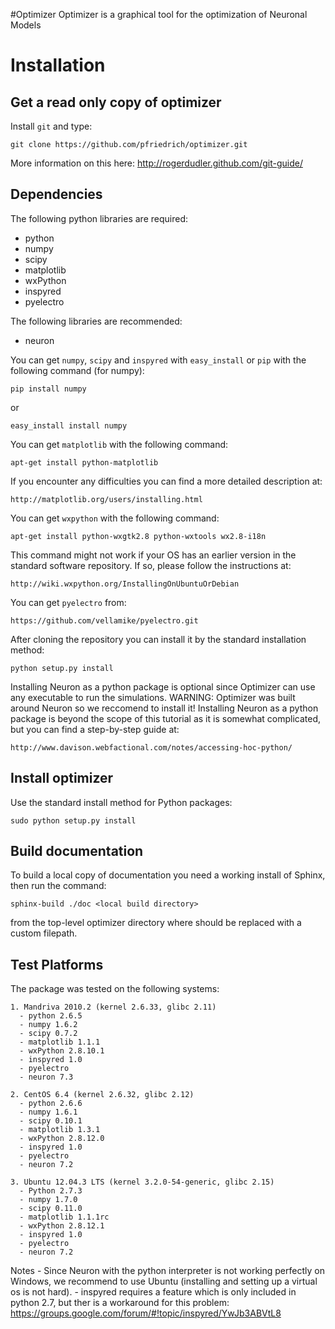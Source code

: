 #Optimizer
Optimizer is a graphical tool for the optimization of Neuronal Models

Installation
============

Get a read only copy of optimizer
----------------------------------

Install `git` and type:


    git clone https://github.com/pfriedrich/optimizer.git

More information on this here: http://rogerdudler.github.com/git-guide/


Dependencies
-------------

The following python libraries are required:
  - python
  - numpy 
  - scipy 
  - matplotlib 
  - wxPython 
  - inspyred 
  - pyelectro

The following libraries are recommended:
  - neuron

You can get `numpy`, `scipy` and `inspyred` with `easy_install` or `pip` with the following command (for numpy):

  
    pip install numpy

or

    easy_install install numpy
   
You can get `matplotlib` with the following command:


    apt-get install python-matplotlib

If you encounter any difficulties you can find a more detailed description at:
    
    http://matplotlib.org/users/installing.html

You can get `wxpython` with the following command:


    apt-get install python-wxgtk2.8 python-wxtools wx2.8-i18n
    
This command might not work if your OS has an earlier version in the standard software repository. If so, please follow the instructions at:
    
    http://wiki.wxpython.org/InstallingOnUbuntuOrDebian
    
You can get `pyelectro` from:
    
    https://github.com/vellamike/pyelectro.git
    
After cloning the repository you can install it by the standard installation method:


    python setup.py install
    
Installing Neuron as a python package is optional since Optimizer can use any executable to run the simulations.
WARNING: Optimizer was built around Neuron so we reccomend to install it!
Installing Neuron as a python package is beyond the scope of this tutorial as it is somewhat complicated, but you can find a step-by-step guide at:

    http://www.davison.webfactional.com/notes/accessing-hoc-python/

Install optimizer
------------------

Use the standard install method for Python packages:


    sudo python setup.py install


Build documentation
-------------------

To build a local copy of documentation you need a working install of
Sphinx, then run the command:


    sphinx-build ./doc <local build directory>

from the top-level optimizer directory where <local build directory>
should be replaced with a custom filepath.

Test Platforms
--------------

The package was tested on the following systems:

    1. Mandriva 2010.2 (kernel 2.6.33, glibc 2.11)
      - python 2.6.5
      - numpy 1.6.2
      - scipy 0.7.2
      - matplotlib 1.1.1
      - wxPython 2.8.10.1
      - inspyred 1.0
      - pyelectro
      - neuron 7.3

    2. CentOS 6.4 (kernel 2.6.32, glibc 2.12)
      - python 2.6.6
      - numpy 1.6.1
      - scipy 0.10.1
      - matplotlib 1.3.1
      - wxPython 2.8.12.0
      - inspyred 1.0
      - pyelectro
      - neuron 7.2
    
    3. Ubuntu 12.04.3 LTS (kernel 3.2.0-54-generic, glibc 2.15)
      - Python 2.7.3
      - numpy 1.7.0
      - scipy 0.11.0
      - matplotlib 1.1.1rc
      - wxPython 2.8.12.1
      - inspyred 1.0
      - pyelectro
      - neuron 7.2

Notes
    - Since Neuron with the python interpreter is not working perfectly on Windows, we recommend to use Ubuntu (installing and setting up a virtual os is not hard).
    - inspyred requires a feature which is only included in python 2.7, but ther is a workaround for this problem: https://groups.google.com/forum/#!topic/inspyred/YwJb3ABVtL8
